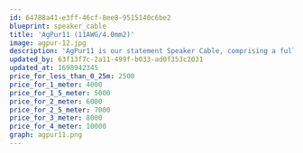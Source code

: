 ```yaml
---
id: 64788a41-e3ff-46cf-8ee8-9515140c6be2
blueprint: speaker_cable
title: 'AgPur11 (11AWG/4.0mm2)'
image: agpur-12.jpg
description: 'AgPur11 is our statement Speaker Cable, comprising a full 11AWG solid pure Ag per leg for all length requirements of even the most demanding low-sensitivity, current-gobbling reference speakers.'
updated_by: 63f13f7c-2a11-499f-b033-ad0f353c2031
updated_at: 1698942345
price_for_less_than_0_25m: 2500
price_for_1_meter: 4000
price_for_1_5_meter: 5000
price_for_2_meter: 6000
price_for_2_5_meter: 7000
price_for_3_meter: 8000
price_for_4_meter: 10000
graph: agpur11.png
---
```

